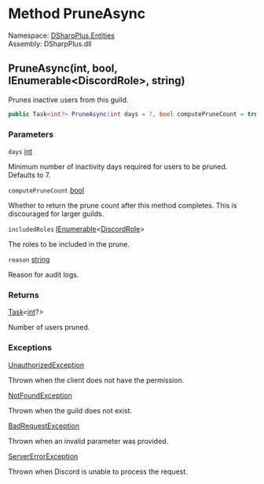 # Method PruneAsync

Namespace: [DSharpPlus.Entities](DSharpPlus.Entities.md)  
Assembly: DSharpPlus.dll

## <a id="DSharpPlus_Entities_DiscordGuild_PruneAsync_System_Int32_System_Boolean_System_Collections_Generic_IEnumerable_DSharpPlus_Entities_DiscordRole__System_String_"></a>PruneAsync\(int, bool, IEnumerable<DiscordRole\>, string\)

Prunes inactive users from this guild.

```csharp
public Task<int?> PruneAsync(int days = 7, bool computePruneCount = true, IEnumerable<DiscordRole> includedRoles = null, string reason = null)
```

### Parameters

`days` [int](https://learn.microsoft.com/dotnet/api/system.int32)

Minimum number of inactivity days required for users to be pruned. Defaults to 7.

`computePruneCount` [bool](https://learn.microsoft.com/dotnet/api/system.boolean)

Whether to return the prune count after this method completes. This is discouraged for larger guilds.

`includedRoles` [IEnumerable](https://learn.microsoft.com/dotnet/api/system.collections.generic.ienumerable\-1)<[DiscordRole](DSharpPlus.Entities.DiscordRole.md)\>

The roles to be included in the prune.

`reason` [string](https://learn.microsoft.com/dotnet/api/system.string)

Reason for audit logs.

### Returns

[Task](https://learn.microsoft.com/dotnet/api/system.threading.tasks.task\-1)<[int](https://learn.microsoft.com/dotnet/api/system.int32)?\>

Number of users pruned.

### Exceptions

[UnauthorizedException](DSharpPlus.Exceptions.UnauthorizedException.md)

Thrown when the client does not have the <xref href="DSharpPlus.Permissions.ManageChannels" data-throw-if-not-resolved="false"></xref> permission.

[NotFoundException](DSharpPlus.Exceptions.NotFoundException.md)

Thrown when the guild does not exist.

[BadRequestException](DSharpPlus.Exceptions.BadRequestException.md)

Thrown when an invalid parameter was provided.

[ServerErrorException](DSharpPlus.Exceptions.ServerErrorException.md)

Thrown when Discord is unable to process the request.

